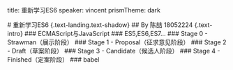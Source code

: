 title: 重新学习ES6
speaker: vincent
prismTheme: dark

<slide class="bg-blue aligncenter">
# 重新学习ES6 {.text-landing.text-shadow}
## By 陈喆 18052224 {.text-intro}

<slide class="bg-blue">
### ECMAScript与JavaScript
### ES5,ES6,ES7...

<slide class="bg-blue">
### Stage 0 - Strawman（展示阶段）
### Stage 1 - Proposal（征求意见阶段）
### Stage 2 - Draft（草案阶段）
### Stage 3 - Candidate（候选人阶段）
### Stage 4 - Finished（定案阶段）

<slide class="bg-blue">
### babel
